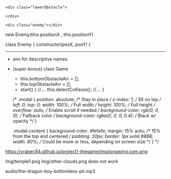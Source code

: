 
<div id="board">


    <div class="lowerObstacle">
        
    </div>

    <div class="enemy"></div>

</div>


new Enemy(this.positionX , this.positionY)


class Enemy {
    constructor(posX, posY) {


___________

- aim for descriptive names.
- (super bonus) class Game
  - this.bottomObstacleArr = [];
  - this.topObstacleArr = [];
  - start() {
        //....
        this.detectCollision();
        //....
  }

  /*
  .modal {
    position: absolute; /* Stay in place */
    z-index: 1; /* Sit on top */
    left: 0;
    top: 0;
    width: 100%; /* Full width */
    height: 100%; /* Full height */
    overflow: auto; /* Enable scroll if needed */
    background-color: rgb(0, 0, 0); /* Fallback color */
    background-color: rgba(0, 0, 0, 0.4); /* Black w/ opacity */
  }
  
  .modal-content {
    background-color: #fefefe;
    margin: 15% auto; /* 15% from the top and centered */
    padding: 20px;
    border: 1px solid #888;
    width: 80%; /* Could be more or less, depending on screen size */
  }
  */


https://vrabec94.github.io/project1-thegame/img/pngwing.com.png

img/temple1.png
img/other-clouds.png
does not work

audio/the-dragon-boy-bottomless-pit.mp3